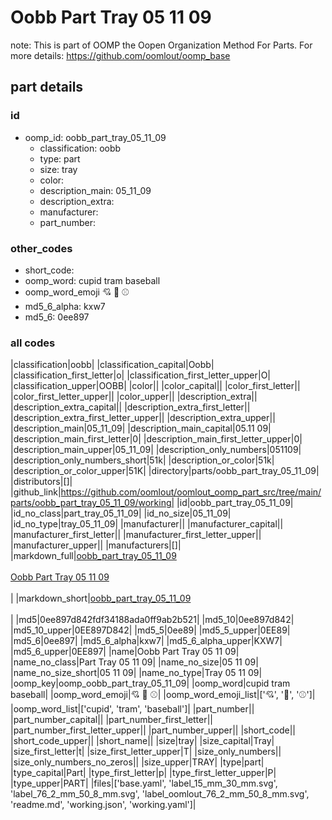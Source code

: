 # Oobb Part Tray 05 11 09  

note: This is part of OOMP the Oopen Organization Method For Parts. For more details: https://github.com/oomlout/oomp_base

##  part details





### id
* oomp_id: oobb_part_tray_05_11_09
  * classification: oobb
  * type: part
  * size: tray
  * color: 
  * description_main: 05_11_09
  * description_extra: 
  * manufacturer: 
  * part_number: 

### other_codes
* short_code: 
* oomp_word: cupid tram baseball
* oomp_word_emoji :cupid: :tram: :baseball:
* md5_6_alpha: kxw7
* md5_6: 0ee897

### all codes 
|classification|oobb|
|classification_capital|Oobb|
|classification_first_letter|o|
|classification_first_letter_upper|O|
|classification_upper|OOBB|
|color||
|color_capital||
|color_first_letter||
|color_first_letter_upper||
|color_upper||
|description_extra||
|description_extra_capital||
|description_extra_first_letter||
|description_extra_first_letter_upper||
|description_extra_upper||
|description_main|05_11_09|
|description_main_capital|05.11 09|
|description_main_first_letter|0|
|description_main_first_letter_upper|0|
|description_main_upper|05_11_09|
|description_only_numbers|051109|
|description_only_numbers_short|51k|
|description_or_color|51k|
|description_or_color_upper|51K|
|directory|parts/oobb_part_tray_05_11_09|
|distributors|[]|
|github_link|https://github.com/oomlout/oomlout_oomp_part_src/tree/main/parts/oobb_part_tray_05_11_09/working|
|id|oobb_part_tray_05_11_09|
|id_no_class|part_tray_05_11_09|
|id_no_size|05_11_09|
|id_no_type|tray_05_11_09|
|manufacturer||
|manufacturer_capital||
|manufacturer_first_letter||
|manufacturer_first_letter_upper||
|manufacturer_upper||
|manufacturers|[]|
|markdown_full|[oobb_part_tray_05_11_09](https://github.com/oomlout/oomlout_oomp_part_src/tree/main/parts/oobb_part_tray_05_11_09/working)<br>[](https://github.com/oomlout/oomlout_oomp_part_src/tree/main/parts/oobb_part_tray_05_11_09/working)<br>[Oobb Part Tray 05 11 09](https://github.com/oomlout/oomlout_oomp_part_src/tree/main/parts/oobb_part_tray_05_11_09/working)<br><br>|
|markdown_short|[oobb_part_tray_05_11_09](https://github.com/oomlout/oomlout_oomp_part_src/tree/main/parts/oobb_part_tray_05_11_09/working)<br><br>|
|md5|0ee897d842fdf34188ada0ff9ab2b521|
|md5_10|0ee897d842|
|md5_10_upper|0EE897D842|
|md5_5|0ee89|
|md5_5_upper|0EE89|
|md5_6|0ee897|
|md5_6_alpha|kxw7|
|md5_6_alpha_upper|KXW7|
|md5_6_upper|0EE897|
|name|Oobb Part Tray 05 11 09|
|name_no_class|Part Tray 05 11 09|
|name_no_size|05 11 09|
|name_no_size_short|05 11 09|
|name_no_type|Tray 05 11 09|
|oomp_key|oomp_oobb_part_tray_05_11_09|
|oomp_word|cupid tram baseball|
|oomp_word_emoji|:cupid: :tram: :baseball:|
|oomp_word_emoji_list|[':cupid:', ':tram:', ':baseball:']|
|oomp_word_list|['cupid', 'tram', 'baseball']|
|part_number||
|part_number_capital||
|part_number_first_letter||
|part_number_first_letter_upper||
|part_number_upper||
|short_code||
|short_code_upper||
|short_name||
|size|tray|
|size_capital|Tray|
|size_first_letter|t|
|size_first_letter_upper|T|
|size_only_numbers||
|size_only_numbers_no_zeros||
|size_upper|TRAY|
|type|part|
|type_capital|Part|
|type_first_letter|p|
|type_first_letter_upper|P|
|type_upper|PART|
|files|['base.yaml', 'label_15_mm_30_mm.svg', 'label_76_2_mm_50_8_mm.svg', 'label_oomlout_76_2_mm_50_8_mm.svg', 'readme.md', 'working.json', 'working.yaml']|
